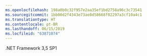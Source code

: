 ```yaml
---
ms.openlocfilehash: 198a0b0c32f957e2aa35ef1bd2758a96c3c73541
ms.sourcegitcommit: 1bb00d2f4343e73ae8d58668f02297a3cf10a4c1
ms.translationtype: HT
ms.contentlocale: pt-BR
ms.lasthandoff: 06/15/2019
ms.locfileid: "63871074"
---
```

.NET Framework 3,5 SP1